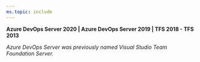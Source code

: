 ```yaml
---
ms.topic: include
---
```


**Azure DevOps Server 2020 | Azure DevOps Server 2019 | TFS 2018 - TFS 2013**

*Azure DevOps Server was previously named Visual Studio Team Foundation Server.*
 